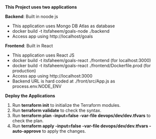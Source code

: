 **This Project uses two applications** 

**Backend**: Built in noode js
  - This application uses Mongo DB Atlas as database
  - docker build -t itsfaheem/goals-node ./backend
  - Access app using http://localhost/goals 

**Frontend**: Built in React
  - This application uses React JS
  - docker build -t itsfaheem/goals-react ./frontend (for localhost:3000)
  - docker build -t itsfaheem/goals-react ./frontend/Dockerfile.prod (for production)
  - Access app using http://localhost:3000
  - Backend URL is hard coded at ./front/src/App.js as process.env.NODE_ENV 

**Deploy the Applications**    

1. Run **terraform init** to initialize the Terraform modules.
2. Run **terraform validate** to check the syntax.
3. Run **terraform plan -input=false -var-file devops/dev/dev.tfvars** to check the plan. 
4. Run **terraform apply -input=false -var-file devops/dev/dev.tfvars -auto-approve** to apply the changes.